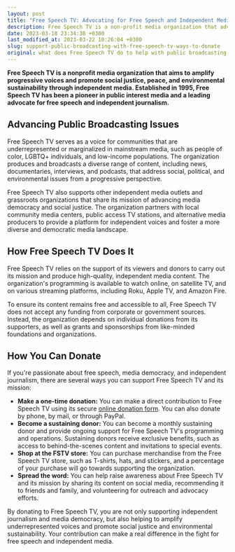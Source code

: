 ```yaml
---
layout: post
title: "Free Speech TV: Advocating for Free Speech and Independent Media"
description: Free Speech TV is a non-profit media organization that advocates for public broadcasting and supports progressive voices, social justice, peace and environmental sustainability through independent media. You can contribute to their cause by making a donation. Since its establishment in 1995, Free Speech TV has been a leader in public interest media and is dedicated to promoting free speech and independent journalism.
date: 2023-03-18 23:34:38 +0300
last_modified_at: 2023-03-22 10:26:04 +0300
slug: support-public-broadcasting-with-free-speech-tv-ways-to-donate
original: what does Free Speech TV do to help with public broadcasting issues, how do they do it, how can i donate?
---
```

**Free Speech TV is a nonprofit media organization that aims to amplify progressive voices and promote social justice, peace, and environmental sustainability through independent media. Established in 1995, Free Speech TV has been a pioneer in public interest media and a leading advocate for free speech and independent journalism.**

## Advancing Public Broadcasting Issues

Free Speech TV serves as a voice for communities that are underrepresented or marginalized in mainstream media, such as people of color, LGBTQ+ individuals, and low-income populations. The organization produces and broadcasts a diverse range of content, including news, documentaries, interviews, and podcasts, that address social, political, and environmental issues from a progressive perspective.

Free Speech TV also supports other independent media outlets and grassroots organizations that share its mission of advancing media democracy and social justice. The organization partners with local community media centers, public access TV stations, and alternative media producers to provide a platform for independent voices and foster a more diverse and democratic media landscape.

## How Free Speech TV Does It

Free Speech TV relies on the support of its viewers and donors to carry out its mission and produce high-quality, independent media content. The organization's programming is available to watch online, on satellite TV, and on various streaming platforms, including Roku, Apple TV, and Amazon Fire.

To ensure its content remains free and accessible to all, Free Speech TV does not accept any funding from corporate or government sources. Instead, the organization depends on individual donations from its supporters, as well as grants and sponsorships from like-minded foundations and organizations.

## How You Can Donate

If you're passionate about free speech, media democracy, and independent journalism, there are several ways you can support Free Speech TV and its mission:

* **Make a one-time donation:** You can make a direct contribution to Free Speech TV using its secure [online donation form](https://freespeech.org/). You can also donate by phone, by mail, or through PayPal.
* **Become a sustaining donor:** You can become a monthly sustaining donor and provide ongoing support for Free Speech TV's programming and operations. Sustaining donors receive exclusive benefits, such as access to behind-the-scenes content and invitations to special events.
* **Shop at the FSTV store:** You can purchase merchandise from the Free Speech TV store, such as T-shirts, hats, and stickers, and a percentage of your purchase will go towards supporting the organization.
* **Spread the word:** You can help raise awareness about Free Speech TV and its mission by sharing its content on social media, recommending it to friends and family, and volunteering for outreach and advocacy efforts.

By donating to Free Speech TV, you are not only supporting independent journalism and media democracy, but also helping to amplify underrepresented voices and promote social justice and environmental sustainability. Your contribution can make a real difference in the fight for free speech and independent media.